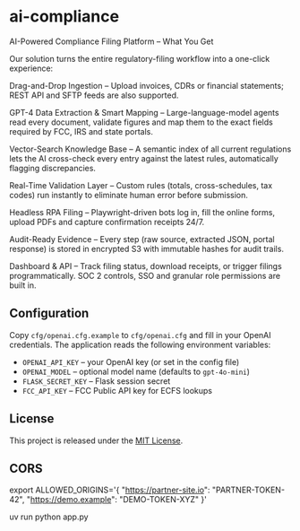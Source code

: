 # ai-compliance

AI-Powered Compliance Filing Platform – What You Get

Our solution turns the entire regulatory-filing workflow into a one-click experience:

Drag-and-Drop Ingestion – Upload invoices, CDRs or financial statements; REST API and SFTP feeds are also supported.

GPT-4 Data Extraction & Smart Mapping – Large-language-model agents read every document, validate figures and map them to the exact fields required by FCC, IRS and state portals.

Vector-Search Knowledge Base – A semantic index of all current regulations lets the AI cross-check every entry against the latest rules, automatically flagging discrepancies.

Real-Time Validation Layer – Custom rules (totals, cross-schedules, tax codes) run instantly to eliminate human error before submission.

Headless RPA Filing – Playwright-driven bots log in, fill the online forms, upload PDFs and capture confirmation receipts 24/7.

Audit-Ready Evidence – Every step (raw source, extracted JSON, portal response) is stored in encrypted S3 with immutable hashes for audit trails.

Dashboard & API – Track filing status, download receipts, or trigger filings programmatically. SOC 2 controls, SSO and granular role permissions are built in.

## Configuration

Copy `cfg/openai.cfg.example` to `cfg/openai.cfg` and fill in your OpenAI credentials. The application reads the following environment variables:

- `OPENAI_API_KEY` – your OpenAI key (or set in the config file)
- `OPENAI_MODEL` – optional model name (defaults to `gpt-4o-mini`)
- `FLASK_SECRET_KEY` – Flask session secret
- `FCC_API_KEY` – FCC Public API key for ECFS lookups

## License

This project is released under the [MIT License](LICENSE).

## CORS
export ALLOWED_ORIGINS='{
    "https://partner-site.io":  "PARTNER-TOKEN-42",
    "https://demo.example":     "DEMO-TOKEN-XYZ"
}'

 uv run python app.py
